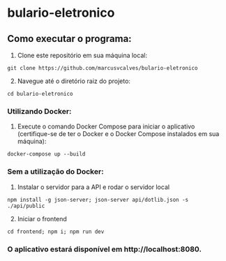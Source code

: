 # bulario-eletronico

## Como executar o programa:
1. Clone este repositório em sua máquina local:

```
git clone https://github.com/marcusvcalves/bulario-eletronico
```

2. Navegue até o diretório raiz do projeto:

```
cd bulario-eletronico
```

### Utilizando Docker:
1. Execute o comando Docker Compose para iniciar o aplicativo (certifique-se de ter o Docker e o Docker Compose instalados em sua máquina):

```
docker-compose up --build
```

### Sem a utilização do Docker:

1. Instalar o servidor para a API e rodar o servidor local

```
npm install -g json-server; json-server api/dotlib.json -s ./api/public
```
2. Iniciar o frontend
   
```
cd frontend; npm i; npm run dev
```

### O aplicativo estará disponível em http://localhost:8080.
